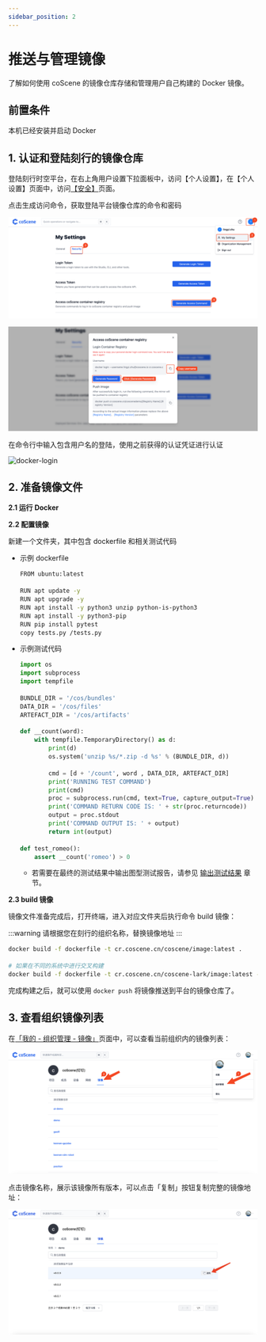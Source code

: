 ```yaml
---
sidebar_position: 2
---
```


# 推送与管理镜像

了解如何使用 coScene 的镜像仓库存储和管理用户自己构建的 Docker 镜像。

## 前置条件

本机已经安装并启动 Docker

## 1. 认证和登陆刻行的镜像仓库

登陆刻行时空平台，在右上角用户设置下拉面板中，访问【个人设置】，在【个人设置】页面中，访问[【安全】](https://coscene.cn/profile?section=security)页面。

点击生成访问命令，获取登陆平台镜像仓库的命令和密码

![generate-cr-token](../img/generate-cr-token.png)

![login-cr](../img/login-cr.png)

在命令行中输入包含用户名的登陆，使用之前获得的认证凭证进行认证

![docker-login](../img/docker-login.png)

## 2. 准备镜像文件

**2.1 运行 Docker**

**2.2 配置镜像**

新建一个文件夹，其中包含 dockerfile 和相关测试代码

- 示例 dockerfile

  ```bash
  FROM ubuntu:latest

  RUN apt update -y
  RUN apt upgrade -y
  RUN apt install -y python3 unzip python-is-python3
  RUN apt install -y python3-pip
  RUN pip install pytest
  copy tests.py /tests.py
  ```

- 示例测试代码

  ```python
  import os
  import subprocess
  import tempfile

  BUNDLE_DIR = '/cos/bundles'
  DATA_DIR = '/cos/files'
  ARTEFACT_DIR = '/cos/artifacts'

  def __count(word):
      with tempfile.TemporaryDirectory() as d:
          print(d)
          os.system('unzip %s/*.zip -d %s' % (BUNDLE_DIR, d))

          cmd = [d + '/count', word , DATA_DIR, ARTEFACT_DIR]
          print('RUNNING TEST COMMAND')
          print(cmd)
          proc = subprocess.run(cmd, text=True, capture_output=True)
          print('COMMAND RETURN CODE IS: ' + str(proc.returncode))
          output = proc.stdout
          print('COMMAND OUTPUT IS: ' + output)
          return int(output)

  def test_romeo():
      assert __count('romeo') > 0
  ```

  - 若需要在最终的测试结果中输出图型测试报告，请参见 [输出测试结果](../8-regression/6-status-and-output.md#输出图表) 章节。

**2.3 build 镜像**

镜像文件准备完成后，打开终端，进入对应文件夹后执行命令 build 镜像：

:::warning
请根据您在刻行的组织名称，替换镜像地址
:::

```bash
docker build -f dockerfile -t cr.coscene.cn/coscene/image:latest .

# 如果在不同的系统中进行交叉构建
docker build -f dockerfile -t cr.coscene.cn/coscene-lark/image:latest --platform linux/amd64 .
```

完成构建之后，就可以使用 `docker push` 将镜像推送到平台的镜像仓库了。

## 3. 查看组织镜像列表

在[「我的 - 组织管理 - 镜像」](https://coscene.cn/org/images)页面中，可以查看当前组织内的镜像列表：

![image-list](../img/image-list.png)

点击镜像名称，展示该镜像所有版本，可以点击「复制」按钮复制完整的镜像地址：

![tag-list](../img/tag-list.png)

